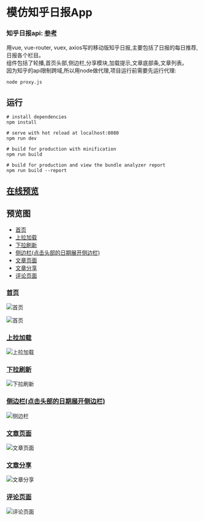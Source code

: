 # 模仿知乎日报App
### 知乎日报api: [参考](https://github.com/ZHOUYIJIEQM/zhihudaily/wiki/api%E5%88%86%E6%9E%90)
用vue, vue-router, vuex, axios写的移动版知乎日报,主要包括了日报的每日推荐,日报各个栏目。  
组件包括了轮播,首页头部,侧边栏,分享模块,加载提示,文章底部条,文章列表。  
因为知乎的api限制跨域,所以用node做代理,项目运行前需要先运行代理:
```
node proxy.js
```

## 运行

``` 
# install dependencies
npm install

# serve with hot reload at localhost:8080
npm run dev

# build for production with minification
npm run build

# build for production and view the bundle analyzer report
npm run build --report
```
## [在线预览](http://139.180.164.150:3000/)  

## <a id="预览图">预览图</a>
- [首页](#首页)  
- [上拉加载](#上拉加载)  
- [下拉刷新](#下拉刷新)  
- [侧边栏(点击头部的日期展开侧边栏)](#侧边栏(点击头部的日期展开侧边栏))  
- [文章页面](#文章页面)  
- [文章分享](#文章分享)  
- [评论页面](#评论页面)  

### <a id="首页">[首页](#预览图)</a> 
![首页](./preview/首页1.png)

![首页](./preview/首页2.png)
### <a id="上拉加载">[上拉加载](#预览图)</a>
![上拉加载](./preview/首页上拉加载.png)
### <a id="下拉刷新">[下拉刷新](#预览图)</a>
![下拉刷新](./preview/首页下拉刷新.png)
### <a id="侧边栏(点击头部的日期展开侧边栏)">[侧边栏(点击头部的日期展开侧边栏)](#预览图)</a>
![侧边栏](./preview/首页3.png)
### <a id="文章页面">[文章页面](#预览图)</a>
![文章页面](./preview/文章页.png)
### <a id="文章分享">[文章分享](#预览图)</a>
![文章分享](./preview/文章页分享.png)
### <a id="评论页面">[评论页面](#预览图)</a>
![评论页面](./preview/评论页.png)
